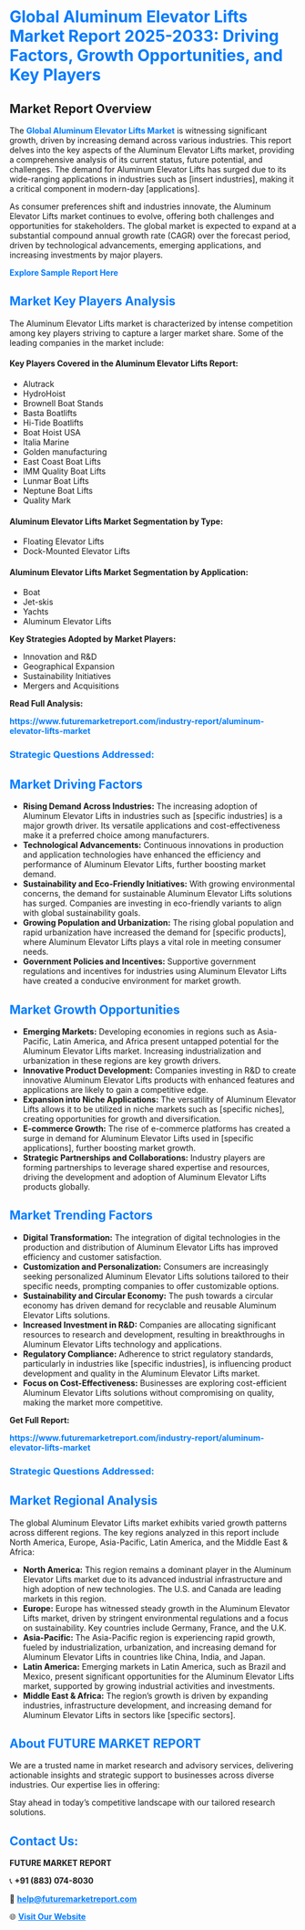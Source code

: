 <h1 style="color: #007BFF;">Global Aluminum Elevator Lifts Market Report 2025-2033: Driving Factors, Growth Opportunities, and Key Players</h1>

<section id="overview">
<h2>Market Report Overview</h2>
<p>The <a href="https://www.futuremarketreport.com/industry-report/aluminum-elevator-lifts-market" style="color: #007BFF; text-decoration: none;"><strong>Global Aluminum Elevator Lifts Market</strong></a> is witnessing significant growth, driven by increasing demand across various industries. This report delves into the key aspects of the Aluminum Elevator Lifts market, providing a comprehensive analysis of its current status, future potential, and challenges. The demand for Aluminum Elevator Lifts has surged due to its wide-ranging applications in industries such as [insert industries], making it a critical component in modern-day [applications].</p>
<p>As consumer preferences shift and industries innovate, the Aluminum Elevator Lifts market continues to evolve, offering both challenges and opportunities for stakeholders. The global market is expected to expand at a substantial compound annual growth rate (CAGR) over the forecast period, driven by technological advancements, emerging applications, and increasing investments by major players.</p>
</section>

<section id="overview">
<p><a href="https://www.futuremarketreport.com/request-sample/reportId=124643" style="color: #007BFF; text-decoration: none;"><strong>Explore Sample Report Here</strong></a></p>
</section>

<section id="key-players">
<h2 style="color: #007BFF;">Market Key Players Analysis</h2>
<p>The Aluminum Elevator Lifts market is characterized by intense competition among key players striving to capture a larger market share. Some of the leading companies in the market include:</p>
<h4>Key Players Covered in the Aluminum Elevator Lifts Report:</h4>
<ul><li>Alutrack</li><li>HydroHoist</li><li>Brownell Boat Stands</li><li>Basta Boatlifts</li><li>Hi-Tide Boatlifts</li><li>Boat Hoist USA</li><li>Italia Marine</li><li>Golden manufacturing</li><li>East Coast Boat Lifts</li><li>IMM Quality Boat Lifts</li><li>Lunmar Boat Lifts</li><li>Neptune Boat Lifts</li><li>Quality Mark</li></ul>
<h4>Aluminum Elevator Lifts Market Segmentation by Type:</h4>
<ul><li>Floating Elevator Lifts</li><li>Dock-Mounted Elevator Lifts</li></ul>

<h4>Aluminum Elevator Lifts Market Segmentation by Application:</h4>
<ul><li>Boat</li><li>Jet-skis</li><li>Yachts</li><li>Aluminum Elevator Lifts</li></ul>
<p><strong>Key Strategies Adopted by Market Players:</strong></p>
<ul>
<li>Innovation and R&D</li>
<li>Geographical Expansion</li>
<li>Sustainability Initiatives</li>
<li>Mergers and Acquisitions</li>
</ul>
</section>

<section>
<p><strong>Read Full Analysis: </strong></p><a href="https://www.futuremarketreport.com/industry-report/aluminum-elevator-lifts-market" style="color: #007BFF; text-decoration: none;"><strong>https://www.futuremarketreport.com/industry-report/aluminum-elevator-lifts-market</strong></a>
<h3 style="color: #007BFF;">Strategic Questions Addressed:</h3>
</section>

<section id="driving-factors">
<h2 style="color: #007BFF;">Market Driving Factors</h2>
<ul>
<li><strong>Rising Demand Across Industries:</strong> The increasing adoption of Aluminum Elevator Lifts in industries such as [specific industries] is a major growth driver. Its versatile applications and cost-effectiveness make it a preferred choice among manufacturers.</li>
<li><strong>Technological Advancements:</strong> Continuous innovations in production and application technologies have enhanced the efficiency and performance of Aluminum Elevator Lifts, further boosting market demand.</li>
<li><strong>Sustainability and Eco-Friendly Initiatives:</strong> With growing environmental concerns, the demand for sustainable Aluminum Elevator Lifts solutions has surged. Companies are investing in eco-friendly variants to align with global sustainability goals.</li>
<li><strong>Growing Population and Urbanization:</strong> The rising global population and rapid urbanization have increased the demand for [specific products], where Aluminum Elevator Lifts plays a vital role in meeting consumer needs.</li>
<li><strong>Government Policies and Incentives:</strong> Supportive government regulations and incentives for industries using Aluminum Elevator Lifts have created a conducive environment for market growth.</li>
</ul>
</section>

<section id="growth-opportunities">
<h2 style="color: #007BFF;">Market Growth Opportunities</h2>
<ul>
<li><strong>Emerging Markets:</strong> Developing economies in regions such as Asia-Pacific, Latin America, and Africa present untapped potential for the Aluminum Elevator Lifts market. Increasing industrialization and urbanization in these regions are key growth drivers.</li>
<li><strong>Innovative Product Development:</strong> Companies investing in R&D to create innovative Aluminum Elevator Lifts products with enhanced features and applications are likely to gain a competitive edge.</li>
<li><strong>Expansion into Niche Applications:</strong> The versatility of Aluminum Elevator Lifts allows it to be utilized in niche markets such as [specific niches], creating opportunities for growth and diversification.</li>
<li><strong>E-commerce Growth:</strong> The rise of e-commerce platforms has created a surge in demand for Aluminum Elevator Lifts used in [specific applications], further boosting market growth.</li>
<li><strong>Strategic Partnerships and Collaborations:</strong> Industry players are forming partnerships to leverage shared expertise and resources, driving the development and adoption of Aluminum Elevator Lifts products globally.</li>
</ul>
</section>

<section id="trending-factors">
<h2 style="color: #007BFF;">Market Trending Factors</h2>
<ul>
<li><strong>Digital Transformation:</strong> The integration of digital technologies in the production and distribution of Aluminum Elevator Lifts has improved efficiency and customer satisfaction.</li>
<li><strong>Customization and Personalization:</strong> Consumers are increasingly seeking personalized Aluminum Elevator Lifts solutions tailored to their specific needs, prompting companies to offer customizable options.</li>
<li><strong>Sustainability and Circular Economy:</strong> The push towards a circular economy has driven demand for recyclable and reusable Aluminum Elevator Lifts solutions.</li>
<li><strong>Increased Investment in R&D:</strong> Companies are allocating significant resources to research and development, resulting in breakthroughs in Aluminum Elevator Lifts technology and applications.</li>
<li><strong>Regulatory Compliance:</strong> Adherence to strict regulatory standards, particularly in industries like [specific industries], is influencing product development and quality in the Aluminum Elevator Lifts market.</li>
<li><strong>Focus on Cost-Effectiveness:</strong> Businesses are exploring cost-efficient Aluminum Elevator Lifts solutions without compromising on quality, making the market more competitive.</li>
</ul>
</section>

<section>
<p><strong>Get Full Report: </strong></p><a href="https://www.futuremarketreport.com/industry-report/aluminum-elevator-lifts-market" style="color: #007BFF; text-decoration: none;"><strong>https://www.futuremarketreport.com/industry-report/aluminum-elevator-lifts-market</strong></a>
<h3 style="color: #007BFF;">Strategic Questions Addressed:</h3>
</section>


<section id="regional-analysis">
<h2 style="color: #007BFF;">Market Regional Analysis</h2>
<p>The global Aluminum Elevator Lifts market exhibits varied growth patterns across different regions. The key regions analyzed in this report include North America, Europe, Asia-Pacific, Latin America, and the Middle East & Africa:</p>
<ul>
<li><strong>North America:</strong> This region remains a dominant player in the Aluminum Elevator Lifts market due to its advanced industrial infrastructure and high adoption of new technologies. The U.S. and Canada are leading markets in this region.</li>
<li><strong>Europe:</strong> Europe has witnessed steady growth in the Aluminum Elevator Lifts market, driven by stringent environmental regulations and a focus on sustainability. Key countries include Germany, France, and the U.K.</li>
<li><strong>Asia-Pacific:</strong> The Asia-Pacific region is experiencing rapid growth, fueled by industrialization, urbanization, and increasing demand for Aluminum Elevator Lifts in countries like China, India, and Japan.</li>
<li><strong>Latin America:</strong> Emerging markets in Latin America, such as Brazil and Mexico, present significant opportunities for the Aluminum Elevator Lifts market, supported by growing industrial activities and investments.</li>
<li><strong>Middle East & Africa:</strong> The region’s growth is driven by expanding industries, infrastructure development, and increasing demand for Aluminum Elevator Lifts in sectors like [specific sectors].</li>
</ul>
</section>

<footer>
<h2 style="color: #007BFF;">About FUTURE MARKET REPORT</h2>
<p>We are a trusted name in market research and advisory services, delivering actionable insights and strategic support to businesses across diverse industries. Our expertise lies in offering:</p>

<p>Stay ahead in today’s competitive landscape with our tailored research solutions.</p>

<h2 style="color: #007BFF;">Contact Us:</h2>
<p><strong>FUTURE MARKET REPORT</strong></p>
<p>📞 <strong>+91 (883) 074-8030</strong></p>
<p>📧 <strong><a href="mailto:help@futuremarketreport.com" style="color: #007BFF;">help@futuremarketreport.com</a></strong></p>
<p>🌐 <strong><a href="https://www.futuremarketreport.com/" style="color: #007BFF;">Visit Our Website</a></strong></p>
</footer>